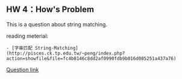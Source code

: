 ## HW 4：How's Problem

This is a question about string matching.

reading meterial:

    - [字串匹配 String-Matching](http://pisces.ck.tp.edu.tw/~peng/index.php?action=showfile&file=fc4b8146c8dd2af0990fdb9b016d085251a437a76)

[Question link](https://tioj.ck.tp.edu.tw/pmisc/ntudsa/hw4.html)
